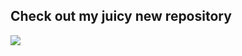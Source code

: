 ## Check out my juicy new repository
<a href="https://github.com/s3pt3mb3r/Steam-overlay-abusion">
  <img align="center" src="https://github-readme-stats-five-iota.vercel.app/api/pin?username=s3pt3mb3r&repo=Steam-overlay-abusion&show_owner=true&theme=dracula" />
</a>
